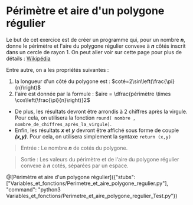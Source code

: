 # Périmètre et aire d'un polygone régulier

Le but de cet exercice est de créer un programme qui, pour un nombre ***n***, donne le périmètre et l'aire du polygone régulier convexe à ***n*** côtés inscrit dans un cercle de rayon 1.
On peut aller voir sur cette page pour plus de détails : [Wikipédia](https://fr.wikipedia.org/wiki/Polygone_r%C3%A9gulier#Polygones_r%C3%A9guliers_convexes)

Entre autre, on a les propriétés suivantes :
1. la longueur d'un côté  du polygone est : $`coté=2\sin\left(\frac{\pi}{n}\right)`$
2. l'aire est donnée par la formule : $`aire = \dfrac{périmètre \times \cos\left(\frac{\pi}{n}\right)}2`$

+ De plus, les résultats devront être arrondis à 2 chiffres après la virgule. Pour cela, on utilisera la fonction `round( nombre , nombre_de_chiffres_après_la_virgule)`.
+ Enfin, les résultats ***x*** et ***y*** devront être affiché sous forme de couple ***(x,y)***. Pour cela, on utilisera simplement la syntaxe `return (x,y)`

> Entrée : Le nombre ***n*** de cotés du polygone.

> Sortie : Les valeurs du périmètre et de l'aire du polygone régulier convexe à ***n*** cotés, séparées par un espace.

@[Périmètre et aire d'un polygone régulier]({"stubs": ["Variables_et_fonctions/Perimetre_et_aire_polygone_regulier.py"], "command": "python3 Variables_et_fonctions/Perimetre_et_aire_polygone_regulier_Test.py"})
